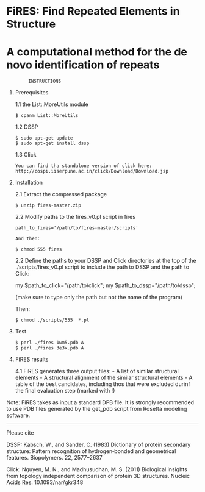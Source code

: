 #               FiRES: Find Repeated Elements in Structure              #
#   A computational method for the de novo identification of repeats    #


            INSTRUCTIONS

1) Prerequisites

   1.1 the List::MoreUtils module
   
       $ cpanm List::MoreUtils
   
   1.2 DSSP

       $ sudo apt-get update
       $ sudo apt-get install dssp

   1.3 Click

       You can find tha standalone version of click here:
       http://cospi.iiserpune.ac.in/click/Download/Download.jsp


2) Installation

   2.1 Extract the compressed package
      
       $ unzip fires-master.zip

   2.2 Modify paths to the fires_v0.pl script in fires

       path_to_fires='/path/to/fires-master/scripts'

       And then:

       $ chmod 555 fires

   2.2 Define the paths to your DSSP and Click directories at 
   the top of the ./scripts/fires_v0.pl script to include the path to DSSP 
   and the path to Click:
   
   	my $path_to_click="/path/to/click";
   	my $path_to_dssp="/path/to/dssp";

   (make sure to type only the path but not the name of the program)
   
   Then:
   
       $ chmod ./scripts/555  *.pl

   
3) Test

       $ perl ./fires 1wm5.pdb A
       $ perl ./fires 3e3x.pdb A

4) FiRES results

   4.1 FiRES generates three output files:
       - A list of similar structural elements 
       - A structural alignment of the similar structural elements
       - A table of the best candidates, including thos that were 
	 excluded durinf the final evaluation step (marked with !)

Note: FiRES takes as input a standard DPB file. It is strongly recommended to use
      PDB files generated by the get_pdb script from Rosetta modeling software.

______________________________________________________
Please cite

DSSP:
Kabsch, W., and Sander, C. (1983) Dictionary of protein secondary structure: Pattern
recognition of hydrogen‐bonded and geometrical features. Biopolymers. 22, 2577–2637

Click:
Nguyen, M. N., and Madhusudhan, M. S. (2011) Biological insights from topology
independent comparison of protein 3D structures. Nucleic Acids Res. 10.1093/nar/gkr348
